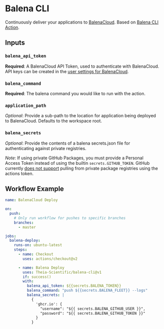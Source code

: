 # Balena CLI

Continuously deliver your applications to [BalenaCloud](https://www.balena.io/). Based on [Balena CLI Action](https://github.com/bekriebel/balena-cli-action).

## Inputs

### `balena_api_token`

**Required**: A BalenaCloud API Token, used to authenticate with BalenaCloud. API keys can be created in the [user settings for BalenaCloud](https://dashboard.balena-cloud.com/preferences/access-tokens).

### `balena_command`

**Required**: The balena command you would like to run with the action.

### `application_path`

_Optional_: Provide a sub-path to the location for application being deployed to BalenaCloud. Defaults to the workspace root.

### `balena_secrets`

_Optional_: Provide the contents of a balena secrets.json file for authenticating against private registries.

_Note_: If using private GitHub Packages, you must provide a Personal Access Token instead of using the builtin `secrets.GITHUB_TOKEN`. GitHub currently [does not support](https://github.community/t5/GitHub-Actions/GITHUB-TOKEN-cannot-access-private-packages/m-p/35240) pulling from private package registries using the actions token.

## Workflow Example

```yaml
name: BalenaCloud Deploy

on:
  push:
    # Only run workflow for pushes to specific branches
    branches:
      - master

jobs:
  balena-deploy:
    runs-on: ubuntu-latest
    steps:
      - name: Checkout
        uses: actions/checkout@v2

      - name: Balena Deploy
        uses: Theia-Scientific/balena-cli@v1
        if: success()
        with:
          balena_api_token: ${{secrets.BALENA_TOKEN}}
          balena_command: "push ${{secrets.BALENA_FLEET}} --logs"
          balena_secrets: |
            {
              'ghcr.io': {
                "username": "${{ secrets.BALENA_GITHUB_USER }}",
                "password": "${{ secrets.BALENA_GITHUB_TOKEN }}"
              }
            }
```
